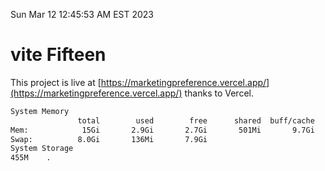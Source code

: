 Sun Mar 12 12:45:53 AM EST 2023

# vite Fifteen


This project is live at [https://marketingpreference.vercel.app/](https://marketingpreference.vercel.app/) thanks to Vercel.

```bash
System Memory
               total        used        free      shared  buff/cache   available
Mem:            15Gi       2.9Gi       2.7Gi       501Mi       9.7Gi        11Gi
Swap:          8.0Gi       136Mi       7.9Gi
System Storage
455M	.
```

